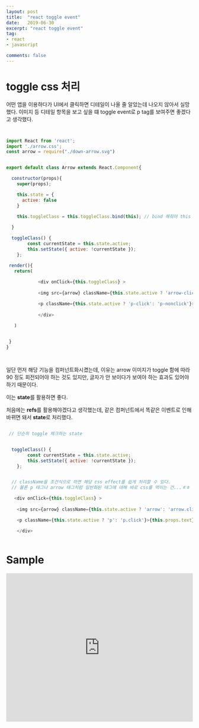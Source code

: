 ```yaml
---
layout: post
title:  "react toggle event"
date:   2019-06-30
excerpt: "react toggle event"
tag:
- react
- javascript

comments: false
---
```


# toggle css 처리

어떤 앱을 이용하다가 UI에서 클릭하면 디테일이 나올 줄 알았는데
나오지 않아서 실망했다.
이미지 등 디테일 항목을 보고 싶을 떄 toggle event로 p tag를 보여주면 좋겠다고 생각했다.

``` javascript 


import React from 'react';
import './arrow.css';
const arrow = require("./down-arrow.svg")


export default class Arrow extends React.Component{

  constructor(props){
    super(props);

    this.state = {
      active: false
    }

    this.toggleClass = this.toggleClass.bind(this); // bind 해줘야 this 활용가능
    
  }

  toggleClass() {
        const currentState = this.state.active;
        this.setState({ active: !currentState });
    };

 render(){
   return(
     
            <div onClick={this.toggleClass} >
            
            <img src={arrow} className={this.state.active ? 'arrow-click': 'arrow-nonclick'}  alt="arrow"/>

            <p className={this.state.active ? 'p-click': 'p-nonclick'}>{this.props.text}</p>
            
            </div>
                
   )


 }
}




```

일단 먼저 해당 기능을 컴퍼넌트화시켰는데, 이유는 arrow 이미지가 toggle 함에 따라 90 정도 회전되어야 하는 것도 있지만, 글자가 안 보이다가 보여야 하는 효과도 있어야 하기 때문이다.

이는 **state**를 활용하면 좋다.

처음에는 **refs**를 활용해야겠다고 생각했는데, 같은 컴퍼넌트에서 똑같은 이벤트로 인해 바뀌면 돼서 **state**로 처리했다.


``` javascript

 // 단순히 toggle 체크하는 state


  toggleClass() {
        const currentState = this.state.active;
        this.setState({ active: !currentState });
    };


```



``` javascript

  // className을 조건식으로 하면 해당 css effect를 쉽게 처리할 수 있다.
  // 물론 p 태그나 arrow 태그처럼 일반화된 태그에 대해 바로 css를 먹이는 건...ㅎㅎ

   <div onClick={this.toggleClass} >
            
    <img src={arrow} className={this.state.active ? 'arrow': 'arrow.click'}  alt="arrow"/>

    <p className={this.state.active ? 'p': 'p.click'}>{this.props.text}</p>

    </div>



```


# Sample


<iframe height="400px" width="100%" src="https://repl.it/@ghk829/reacttutorial?lite=true" scrolling="no" frameborder="no" allowtransparency="true" allowfullscreen="true" sandbox="allow-forms allow-pointer-lock allow-popups allow-same-origin allow-scripts allow-modals"></iframe>